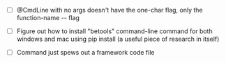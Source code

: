 -   [ ] \@CmdLine with no args doesn't have the one-char flag, only the
    function-name -- flag

-   [ ] Figure out how to install "betools" command-line command for both
    windows and mac using pip install (a useful piece of research in itself)

-   [ ] Command just spews out a framework code file
